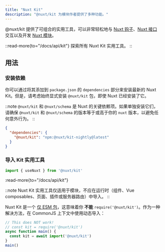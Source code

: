 ```yaml
---
title: "Nuxt Kit"
description: "@nuxt/kit 为模块作者提供了多种功能。"
---
```


@nuxt/kit 提供了可组合的实用工具，可以非常轻松地与 [Nuxt 钩子](/docs/api/advanced/hooks)、[Nuxt 接口](/docs/guide/going-further/internals#the-nuxt-interface) 交互以及开发 [Nuxt 模块](/docs/guide/going-further/modules)。

::read-more{to="/docs/api/kit"}
探索所有 Nuxt Kit 实用工具。
::

## 用法

### 安装依赖

你可以通过将其添加到 `package.json` 的 `dependencies` 部分来安装最新的 Nuxt Kit。但是，请考虑始终显式安装 `@nuxt/kit` 包，即使 Nuxt 已经安装了它。

::note
`@nuxt/kit` 和 `@nuxt/schema` 是 Nuxt 的关键依赖项。如果单独安装它们，请确保 `@nuxt/kit` 和 `@nuxt/schema` 的版本等于或高于你的 `nuxt` 版本，以避免任何意外行为。
::

```json [package.json]
{
  "dependencies": {
    "@nuxt/kit": "npm:@nuxt/kit-nightly@latest"
  }
}
```

### 导入 Kit 实用工具

```js [test.mjs]
import { useNuxt } from '@nuxt/kit'
```

:read-more{to="/docs/api/kit"}

::note
Nuxt Kit 实用工具仅适用于模块，不应在运行时（组件、Vue composables、页面、插件或服务器路由）中导入。
::

Nuxt Kit 是一个 [仅 ESM 包](/docs/guide/concepts/esm)，这意味着你 **不能** `require('@nuxt/kit')`。作为一种解决方法，在 CommonJS 上下文中使用动态导入：

```js [test.cjs]
// This does NOT work!
// const kit = require('@nuxt/kit')
async function main() {
  const kit = await import('@nuxt/kit')
}
main()
```
